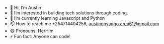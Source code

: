 - 👋 Hi, I’m Austin
- 👀 I’m interested in building tech solutions through coding.
- 🌱 I’m currently learning Javascript and Python
- 📫 How to reach me +254714404256, austinonyango.area61@gmail.com
- 😄 Pronouns: He/Him
- ⚡ Fun fact: Anyone can code!

<!---
austin-area61/austin-area61 is a ✨ special ✨ repository because its `README.md` (this file) appears on your GitHub profile.
You can click the Preview link to take a look at your changes.
--->
